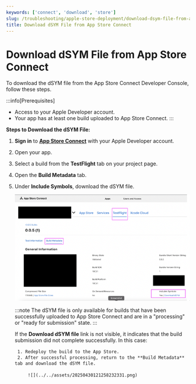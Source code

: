```yaml
---
keywords: ['connect', 'download', 'store']
slug: /troubleshooting/apple-store-deployment/download-dsym-file-from-app-store-connect
title: Download dSYM File from App Store Connect
---
```


# Download dSYM File from App Store Connect

To download the dSYM file from the App Store Connect Developer Console, follow these steps.

:::info[Prerequisites]
- Access to your Apple Developer account.
- Your app has at least one build uploaded to App Store Connect.
:::

**Steps to Download the dSYM File:**

1. **Sign in** to **[App Store Connect](https://appstoreconnect.apple.com/)** with your Apple Developer account.  
2. Open your app.  
3. Select a build from the **TestFlight** tab on your project page.  
4. Open the **Build Metadata** tab.  
5. Under **Include Symbols**, download the dSYM file.  

    ![](../../assets/20250430121257965718.png)

    :::note
    The dSYM file is only available for builds that have been successfully uploaded to App Store Connect and are in a "processing" or "ready for submission" state.
    :::

    If the **Download dSYM file** link is not visible, it indicates that the build submission did not complete successfully. In this case:

        1. Redeploy the build to the App Store.  
        2. After successful processing, return to the **Build Metadata** tab and download the dSYM file.  

            ![](../../assets/20250430121258232331.png)
